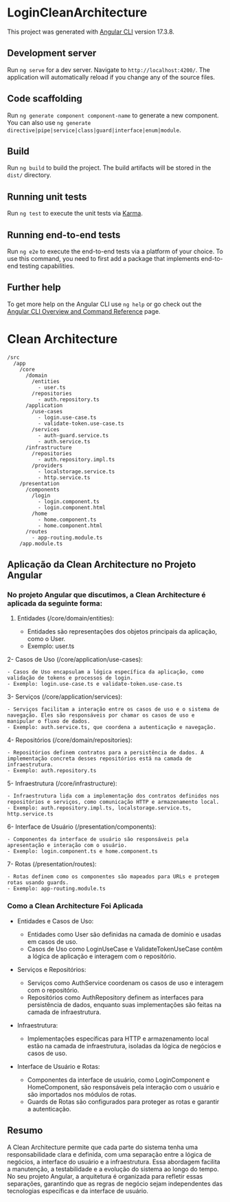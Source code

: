 # LoginCleanArchitecture

This project was generated with [Angular CLI](https://github.com/angular/angular-cli) version 17.3.8.

## Development server

Run `ng serve` for a dev server. Navigate to `http://localhost:4200/`. The application will automatically reload if you change any of the source files.

## Code scaffolding

Run `ng generate component component-name` to generate a new component. You can also use `ng generate directive|pipe|service|class|guard|interface|enum|module`.

## Build

Run `ng build` to build the project. The build artifacts will be stored in the `dist/` directory.

## Running unit tests

Run `ng test` to execute the unit tests via [Karma](https://karma-runner.github.io).

## Running end-to-end tests

Run `ng e2e` to execute the end-to-end tests via a platform of your choice. To use this command, you need to first add a package that implements end-to-end testing capabilities.

## Further help

To get more help on the Angular CLI use `ng help` or go check out the [Angular CLI Overview and Command Reference](https://angular.io/cli) page.


# Clean Architecture

```
/src
  /app
    /core
      /domain
        /entities
          - user.ts
        /repositories
          - auth.repository.ts
      /application
        /use-cases
          - login.use-case.ts
          - validate-token.use-case.ts
        /services
          - auth-guard.service.ts
          - auth.service.ts
      /infrastructure
        /repositories
          - auth.repository.impl.ts
        /providers
          - localstorage.service.ts
          - http.service.ts
    /presentation
      /components
        /login
          - login.component.ts
          - login.component.html
        /home
          - home.component.ts
          - home.component.html
      /routes
        - app-routing.module.ts
    /app.module.ts
```

## Aplicação da Clean Architecture no Projeto Angular

### No projeto Angular que discutimos, a Clean Architecture é aplicada da seguinte forma:

1. Entidades (/core/domain/entities):
    
    - Entidades são representações dos objetos principais da aplicação, como o User.
    - Exemplo: user.ts

2- Casos de Uso (/core/application/use-cases):

    - Casos de Uso encapsulam a lógica específica da aplicação, como validação de tokens e processos de login.
    - Exemplo: login.use-case.ts e validate-token.use-case.ts

3- Serviços (/core/application/services):

    - Serviços facilitam a interação entre os casos de uso e o sistema de navegação. Eles são responsáveis por chamar os casos de uso e manipular o fluxo de dados.
    - Exemplo: auth.service.ts, que coordena a autenticação e navegação.

4- Repositórios (/core/domain/repositories):

    - Repositórios definem contratos para a persistência de dados. A implementação concreta desses repositórios está na camada de infraestrutura.
    - Exemplo: auth.repository.ts

5- Infraestrutura (/core/infrastructure):

    - Infraestrutura lida com a implementação dos contratos definidos nos repositórios e serviços, como comunicação HTTP e armazenamento local.
    - Exemplo: auth.repository.impl.ts, localstorage.service.ts, http.service.ts

6- Interface de Usuário (/presentation/components):

    - Componentes da interface de usuário são responsáveis pela apresentação e interação com o usuário.
    - Exemplo: login.component.ts e home.component.ts

7- Rotas (/presentation/routes):

    - Rotas definem como os componentes são mapeados para URLs e protegem rotas usando guards.
    - Exemplo: app-routing.module.ts


### Como a Clean Architecture Foi Aplicada

- Entidades e Casos de Uso:

  - Entidades como User são definidas na camada de domínio e usadas em casos de uso.
  - Casos de Uso como LoginUseCase e ValidateTokenUseCase contêm a lógica de aplicação e interagem com o repositório.

- Serviços e Repositórios:

  - Serviços como AuthService coordenam os casos de uso e interagem com o repositório.
  - Repositórios como AuthRepository definem as interfaces para persistência de dados, enquanto suas implementações são feitas na camada de infraestrutura.

- Infraestrutura:

  - Implementações específicas para HTTP e armazenamento local estão na camada de infraestrutura, isoladas da lógica de negócios e casos de uso.

- Interface de Usuário e Rotas:

  - Componentes da interface de usuário, como LoginComponent e HomeComponent, são responsáveis pela interação com o usuário e são importados nos módulos de rotas.
  - Guards de Rotas são configurados para proteger as rotas e garantir a autenticação.
  
## Resumo
A Clean Architecture permite que cada parte do sistema tenha uma responsabilidade clara e definida, com uma separação entre a lógica de negócios, a interface do usuário e a infraestrutura. Essa abordagem facilita a manutenção, a testabilidade e a evolução do sistema ao longo do tempo. No seu projeto Angular, a arquitetura é organizada para refletir essas separações, garantindo que as regras de negócio sejam independentes das tecnologias específicas e da interface de usuário.
